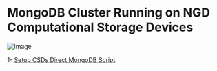 # MongoDB Cluster Running on NGD Computational Storage Devices

![image](https://user-images.githubusercontent.com/31414094/138504227-e08cfec2-5d68-4a47-ae08-8e63d12ba15f.png)

1- [Setup CSDs Direct MongoDB Script](./Setup_CSDs_Direct_mongodb.sh)




